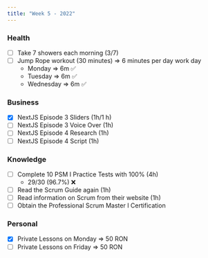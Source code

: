 ```yaml
---
title: "Week 5 - 2022"
---
```

### Health
- [ ] Take 7 showers each morning (3/7) 
- [ ] Jump Rope workout (30 minutes) => 6 minutes per day work day
	- Monday => 6m ✅
	- Tuesday => 6m ✅
	- Wednesday => 6m ✅

### Business
- [x] NextJS Episode 3 Sliders (1h/1 h)
- [ ] NextJS Episode 3 Voice Over (1h)
- [ ] NextJS Episode 4 Research (1h)
- [ ] NextJS Episode 4 Script (1h)

### Knowledge
- [ ] Complete 10 PSM I Practice Tests with 100% (4h)
	- 29/30 (96.7%) ❌
- [ ] Read the Scrum Guide again (1h)
- [ ] Read information on Scrum from their website (1h)
- [ ] Obtain the Professional Scrum Master I Certification

### Personal
- [x] Private Lessons on Monday => 50 RON
- [ ] Private Lessons on Friday => 50 RON 